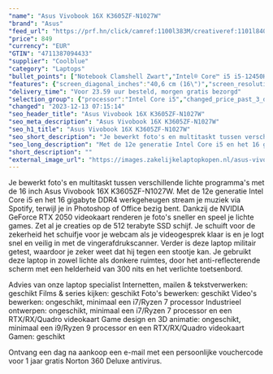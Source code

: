```yaml
---
"name": "Asus Vivobook 16X K3605ZF-N1027W"
"brand": "Asus"
"feed_url": "https://prf.hn/click/camref:1100l383M/creativeref:1101l84031/destination:https%3A%2F%2Fwww.coolblue.nl%2Fproduct%2F927071"
"price": 849
"currency": "EUR"
"GTIN": "4711387094433"
"supplier": "Coolblue"
"category": "Laptops"
"bullet_points": ["Notebook Clamshell Zwart","Intel® Core™ i5 i5-12450H 2 GHz","40,6 cm (16\") WUXGA 1920 x 1200 Pixels IPS LED backlight 16:10","16 GB DDR4-SDRAM 2 x 8 GB","512 GB SSD","NVIDIA GeForce RTX 2050 4 GB Intel® UHD Graphics","Wi-Fi 6E (802.11ax) Bluetooth 5.0","Lithium-Ion (Li-Ion) 50 Wh 120 W","Windows 11 Home 64-bit"]
"features": {"screen_diagonal_inches":"40,6 cm (16\")","screen_resolution":"1920 x 1200 Pixels","processor_family":"Intel® Core™ i5","memory_size":"16 GB","memory_type":"DDR4-SDRAM","total_storage_space":"512 GB","graphics_card":"NVIDIA GeForce RTX 2050","graphics_memory_size":"4 GB","operating_system":"Windows 11 Home","battery_capacity":"50 Wh","width":"358,6 mm","depth":"249,1 mm","height":"18,9 mm","weight":"1,8 kg"}
"delivery_time": "Voor 23.59 uur besteld, morgen gratis bezorgd"
"selection_group": {"processor":"Intel Core i5","changed_price_past_3_days":false,"product_family":"VivoBook"}
"changed": "2023-12-13 07:15:14"
"seo_header_title": "Asus Vivobook 16X K3605ZF-N1027W"
"seo_meta_description": "Asus Vivobook 16X K3605ZF-N1027W"
"seo_h1_title": "Asus Vivobook 16X K3605ZF-N1027W"
"seo_short_description": "Je bewerkt foto's en multitaskt tussen verschillende lichte programma's met de 16 inch Asus Vivobook 16X K3605ZF-N1027W."
"seo_long_description": "Met de 12e generatie Intel Core i5 en het 16 gigabyte DDR4 werkgeheugen stream je muziek via Spotify, terwijl je in Photoshop of Office bezig bent. Dankzij de NVIDIA GeForce RTX 2050 videokaart renderen je foto's sneller en speel je lichte games. Zet al je creaties op de 512 terabyte SSD schijf. Je schuift voor de zekerheid het schuifje voor je webcam als je videogesprek klaar is en je logt snel en veilig in met de vingerafdrukscanner. Verder is deze laptop militair getest, waardoor je zeker weet dat hij tegen een stootje kan. Je gebruikt deze laptop in zowel lichte als donkere ruimtes, door het anti-reflecterende scherm met een helderheid van 300 nits en het verlichte toetsenbord. \r\n\r\nAdvies van onze laptop specialist\r\nInternetten, mailen & tekstverwerken: geschikt\r\nFilms & series kijken: geschikt\r\nFoto's bewerken: geschikt\r\nVideo's bewerken: ongeschikt, minimaal een i7/Ryzen 7 processor\r\nIndustrieel ontwerpen: ongeschikt, minimaal een i7/Ryzen 7 processor en een RTX/RX/Quadro videokaart\r\nGame design en 3D animatie: ongeschikt, minimaal een i9/Ryzen 9 processor en een RTX/RX/Quadro videokaart\r\nGamen: geschikt\r\n \r\nOntvang een dag na aankoop een e-mail met een persoonlijke vouchercode voor 1 jaar gratis Norton 360 Deluxe antivirus."
"short_description": ""
"external_image_url": "https://images.zakelijkelaptopkopen.nl/asus-vivobook-16x-k3605zf-n1027w.webp"
---
```


Je bewerkt foto's en multitaskt tussen verschillende lichte programma's met de 16 inch Asus Vivobook 16X K3605ZF-N1027W. Met de 12e generatie Intel Core i5 en het 16 gigabyte DDR4 werkgeheugen stream je muziek via Spotify, terwijl je in Photoshop of Office bezig bent. Dankzij de NVIDIA GeForce RTX 2050 videokaart renderen je foto's sneller en speel je lichte games. Zet al je creaties op de 512 terabyte SSD schijf. Je schuift voor de zekerheid het schuifje voor je webcam als je videogesprek klaar is en je logt snel en veilig in met de vingerafdrukscanner. Verder is deze laptop militair getest, waardoor je zeker weet dat hij tegen een stootje kan. Je gebruikt deze laptop in zowel lichte als donkere ruimtes, door het anti-reflecterende scherm met een helderheid van 300 nits en het verlichte toetsenbord.

Advies van onze laptop specialist
Internetten, mailen & tekstverwerken: geschikt
Films & series kijken: geschikt
Foto's bewerken: geschikt
Video's bewerken: ongeschikt, minimaal een i7/Ryzen 7 processor
Industrieel ontwerpen: ongeschikt, minimaal een i7/Ryzen 7 processor en een RTX/RX/Quadro videokaart
Game design en 3D animatie: ongeschikt, minimaal een i9/Ryzen 9 processor en een RTX/RX/Quadro videokaart
Gamen: geschikt
 
Ontvang een dag na aankoop een e-mail met een persoonlijke vouchercode voor 1 jaar gratis Norton 360 Deluxe antivirus.